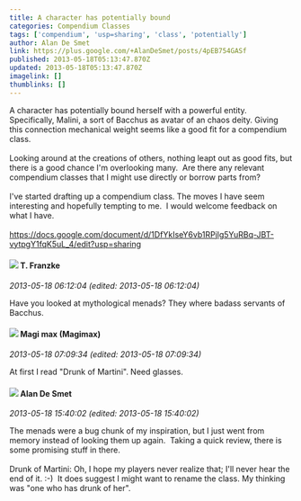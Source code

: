 ```yaml
---
title: A character has potentially bound
categories: Compendium Classes
tags: ['compendium', 'usp=sharing', 'class', 'potentially']
author: Alan De Smet
link: https://plus.google.com/+AlanDeSmet/posts/4pEB754GASf
published: 2013-05-18T05:13:47.870Z
updated: 2013-05-18T05:13:47.870Z
imagelink: []
thumblinks: []
---
```


A character has potentially bound herself with a powerful entity. Specifically, Malini, a sort of Bacchus as avatar of an chaos deity. Giving this connection mechanical weight seems like a good fit for a compendium class.<br /><br />Looking around at the creations of others, nothing leapt out as good fits, but there is a good chance I&#39;m overlooking many.  Are there any relevant compendium classes that I might use directly or borrow parts from?<br /><br />I&#39;ve started drafting up a compendium class. The moves I have seem interesting and hopefully tempting to me.  I would welcome feedback on what I have.<br /><br /><a href="https://docs.google.com/document/d/1DfYkIseY6vb1RPjlg5YuRBq-JBT-vytpgY1fqK5uL_4/edit?usp=sharing" class="ot-anchor">https://docs.google.com/document/d/1DfYkIseY6vb1RPjlg5YuRBq-JBT-vytpgY1fqK5uL_4/edit?usp=sharing</a>
<div id='comment z12idz34sxiqzdtkq22ntr14zvuvufze3'>
  <h4><img src='{{site.baseurl}}//images/avatars/110330901807759406775_photo.jpg'> T. Franzke</h4>
      <p><cite>2013-05-18 06:12:04 (edited: 2013-05-18 06:12:04)</cite></p>
        <p>Have you looked at mythological menads? They where badass servants of Bacchus.</p>
</div>
        

<div id='comment z12idz34sxiqzdtkq22ntr14zvuvufze3'>
  <h4><img src='{{site.baseurl}}//images/avatars/101186759054914157594_photo.jpg'> Magi max (Magimax)</h4>
      <p><cite>2013-05-18 07:09:34 (edited: 2013-05-18 07:09:34)</cite></p>
        <p>At first I read &quot;Drunk of Martini&quot;. Need glasses.</p>
</div>
        

<div id='comment z12idz34sxiqzdtkq22ntr14zvuvufze3'>
  <h4><img src='{{site.baseurl}}//images/avatars/113837870379391431519_photo.jpg'> Alan De Smet</h4>
      <p><cite>2013-05-18 15:40:02 (edited: 2013-05-18 15:40:02)</cite></p>
        <p>The menads were a bug chunk of my inspiration, but I just went from memory instead of looking them up again.  Taking a quick review, there is some promising stuff in there.<br /><br />Drunk of Martini: Oh, I hope my players never realize that; I&#39;ll never hear the end of it. :-)  It does suggest I might want to rename the class. My thinking was &quot;one who has drunk of her&quot;.</p>
</div>
        